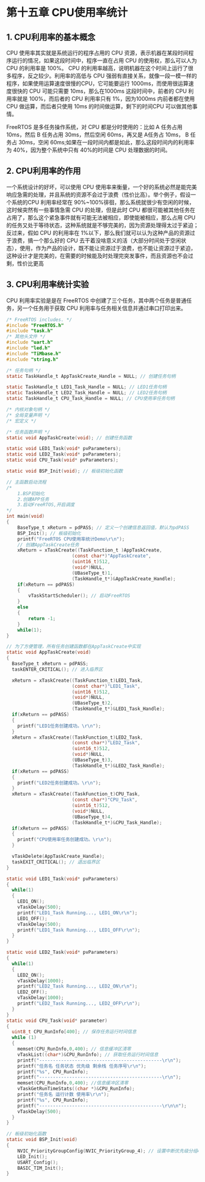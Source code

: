 # 第十五章 CPU使用率统计

## 1. CPU利用率的基本概念

CPU 使用率其实就是系统运行的程序占用的 CPU 资源，表示机器在某段时间程序运行的情况，如果这段时间中，程序一直在占用 CPU 的使用权，那么可以人为 CPU 的利用率是 100%。 CPU 的利用率越高，说明机器在这个时间上运行了很多程序，反之较少。利用率的高低与 CPU 强弱有直接关系，就像一段一模一样的程序，如果使用运算速度很慢的CPU，它可能要运行 1000ms，而使用很运算速度很快的 CPU 可能只需要 10ms，那么在1000ms 这段时间中，前者的 CPU 利用率就是 100%，而后者的 CPU 利用率只有 1%，因为1000ms 内前者都在使用 CPU 做运算，而后者只使用 10ms 的时间做运算，剩下的时间CPU 可以做其他事情。

FreeRTOS 是多任务操作系统，对 CPU 都是分时使用的：比如 A 任务占用 10ms，然后 B 任务占用 30ms，然后空闲 60ms，再又是 A任务占 10ms， B 任务占 30ms，空闲 60ms;如果在一段时间内都是如此，那么这段时间内的利用率为 40%，因为整个系统中只有 40%的时间是 CPU 处理数据的时间。

## 2. CPU利用率的作用

一个系统设计的好坏，可以使用 CPU 使用率来衡量，一个好的系统必然是能完美响应急需的处理，并且系统的资源不会过于浪费（性价比高）。举个例子，假设一个系统的CPU 利用率经常在 90%~100%徘徊，那么系统就很少有空闲的时候，这时候突然有一些事情急需 CPU 的处理，但是此时 CPU 都很可能被其他任务在占用了，那么这个紧急事件就有可能无法被相应，即使能被相应，那么占用 CPU 的任务又处于等待状态，这种系统就是不够完美的，因为资源处理得太过于紧迫；反过来，假如 CPU 的利用率在 1%以下，那么我们就可以认为这种产品的资源过于浪费，搞一个那么好的 CPU 去干着没啥意义的活（大部分时间处于空闲状态），使用，作为产品的设计，既不能让资源过于浪费，也不能让资源过于紧迫，这种设计才是完美的，在需要的时候能及时处理完突发事件，而且资源也不会过剩，性价比更高

## 3. CPU利用率统计实验

CPU 利用率实验是是在 FreeRTOS 中创建了三个任务，其中两个任务是普通任务，另一个任务用于获取 CPU 利用率与任务相关信息并通过串口打印出来。

```c
/* FreeRTOS includes. */
#include "FreeRTOS.h"
#include "task.h"
/* 其他头文件 */
#include "uart.h"
#include "led.h"
#include "TiMbase.h"
#include "string.h"

/* 任务句柄 */
static TaskHandle_t AppTaskCreate_Handle = NULL; // 创建任务句柄

static TaskHandle_t LED1_Task_Handle = NULL; // LED1任务句柄
static TaskHandle_t LED2_Task_Handle = NULL; // LED2任务句柄
static TaskHandle_t CPU_Task_Handle = NULL; // CPU使用率任务句柄

/* 内核对象句柄 */
/* 全局变量声明 */
/* 宏定义 */

/* 任务函数声明 */
static void AppTaskCreate(void); // 创建任务函数

static void LED1_Task(void* pvParameters);
static void LED2_Task(void* pvParameters);
static void CPU_Task(void* pvParameters);

static void BSP_Init(void); // 板级初始化函数

// 主函数启动流程
/*
    1.BSP初始化
    2.创建APP任务
    3.启动FreeRTOS,开启调度
*/
int main(void)
{
    BaseType_t xReturn = pdPASS; // 定义一个创建信息返回值，默认为pdPASS
    BSP_Init(); // 板级初始化
    printf("FreeRTOS CPU使用率统计Demo\r\n");
    // 创建AppTaskCreate任务   
    xReturn = xTaskCreate((TaskFunction_t )AppTaskCreate,
                        (const char*)"AppTaskCreate",
                        (uint16_t)512,  
                        (void*)NULL,
                        (UBaseType_t)1, 
                        (TaskHandle_t*)&AppTaskCreate_Handle); 
    if(xReturn == pdPASS)
    {
        vTaskStartScheduler(); // 启动FreeRTOS
    }
    else
    {
        return -1;
    }
    while(1);
}

// 为了方便管理，所有任务创建函数都在AppTaskCreate中实现
static void AppTaskCreate(void)
{
  BaseType_t xReturn = pdPASS;
  taskENTER_CRITICAL(); // 进入临界区

  xReturn = xTaskCreate((TaskFunction_t)LED1_Task,
                        (const char*)"LED1_Task",
                        (uint16_t)512,
                        (void*)NULL,
                        (UBaseType_t)2,
                        (TaskHandle_t*)&LED1_Task_Handle);
  if(xReturn == pdPASS)
  {
    printf("LED1任务创建成功。\r\n");
  }
  xReturn = xTaskCreate((TaskFunction_t)LED2_Task,
                        (const char*)"LED2_Task",
                        (uint16_t)512,
                        (void*)NULL,
                        (UBaseType_t)3,
                        (TaskHandle_t*)&LED2_Task_Handle);
  if(xReturn == pdPASS)
  {
    printf("LED2任务创建成功。\r\n");
  }
  xReturn = xTaskCreate((TaskFunction_t)CPU_Task,
                        (const char*)"CPU_Task",
                        (uint16_t)512,
                        (void*)NULL,
                        (UBaseType_t)4,
                        (TaskHandle_t*)&CPU_Task_Handle);
  if(xReturn == pdPASS)
  {
    printf("CPU使用率任务创建成功。\r\n");
  }

  vTaskDelete(AppTaskCreate_Handle);
  taskEXIT_CRITICAL(); // 退出临界区
}

static void LED1_Task(void* pvParameters)
{
  while(1)
  {
    LED1_ON();
    vTaskDelay(500);
    printf("LED1_Task Running..., LED1_ON\r\n");
    LED1_OFF();
    vTaskDelay(500);
    printf("LED1_Task Running..., LED1_OFF\r\n");
  }
}

static void LED2_Task(void* pvParameters)
{
  while(1)
  {
    LED2_ON();
    vTaskDelay(1000);
    printf("LED2_Task Running..., LED2_ON\r\n");
    LED2_OFF();
    vTaskDelay(1000);
    printf("LED2_Task Running..., LED2_OFF\r\n");
  }
}
static void CPU_Task(void* parameter)
{
  uint8_t CPU_RunInfo[400]; // 保存任务运行时间信息
  while (1) 
  {
    memset(CPU_RunInfo,0,400); // 信息缓冲区清零
    vTaskList((char*)&CPU_RunInfo); // 获取任务运行时间信息
    printf("---------------------------------------------\r\n");
    printf("任务名 任务状态 优先级 剩余栈 任务序号\r\n");
    printf("%s", CPU_RunInfo);
    printf("---------------------------------------------\r\n");
    memset(CPU_RunInfo,0,400); //信息缓冲区清零
    vTaskGetRunTimeStats((char *)&CPU_RunInfo);
    printf("任务名 运行计数 使用率\r\n"); 
    printf("%s", CPU_RunInfo);
    printf("---------------------------------------------\r\n\n");
    vTaskDelay(500);
  }
}

// 板级初始化函数
static void BSP_Init(void)
{
    NVIC_PriorityGroupConfig(NVIC_PriorityGroup_4); // 设置中断优先级分组4
    LED_Init();
    USART_Config();
    BASIC_TIM_Init();
}
```
